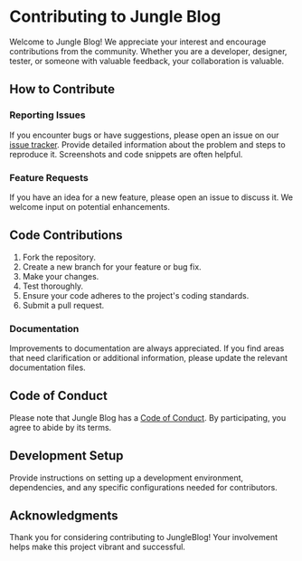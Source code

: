 # Contributing to Jungle Blog
Welcome to Jungle Blog! We appreciate your interest and encourage contributions from the community. Whether you are a developer, designer, tester, or someone with valuable feedback, your collaboration is valuable.

## How to Contribute
### Reporting Issues
If you encounter bugs or have suggestions, please open an issue on our [issue tracker](../../issues). Provide detailed information about the problem and steps to reproduce it. Screenshots and code snippets are often helpful.

### Feature Requests
If you have an idea for a new feature, please open an issue to discuss it. We welcome input on potential enhancements.

## Code Contributions
1. Fork the repository.
2. Create a new branch for your feature or bug fix.
3. Make your changes.
4. Test thoroughly.
5. Ensure your code adheres to the project's coding standards.
6. Submit a pull request.
   
### Documentation
Improvements to documentation are always appreciated. If you find areas that need clarification or additional information, please update the relevant documentation files.

## Code of Conduct
Please note that Jungle Blog has a [Code of Conduct](CODE_OF_CONDUCT.md). By participating, you agree to abide by its terms.

## Development Setup
Provide instructions on setting up a development environment, dependencies, and any specific configurations needed for contributors.

## Acknowledgments
Thank you for considering contributing to JungleBlog! Your involvement helps make this project vibrant and successful.

